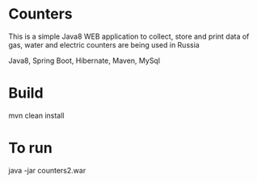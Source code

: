 # Counters

This is a simple Java8 WEB application to collect, store and print data of gas, water and electric counters are being used in Russia

Java8, Spring Boot, Hibernate, Maven, MySql

# Build
mvn clean install

# To run
java -jar counters2.war


